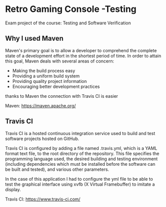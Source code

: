 # Retro Gaming Console -Testing
 Exam project of the course: Testing and Software Verification

## Why I used Maven
Maven's primary goal is to allow a developer to comprehend the complete state of a development effort in the shortest period of time. In order to attain this goal, Maven deals with several areas of concern:

- Making the build process easy
- Providing a uniform build system
- Providing quality project information
- Encouraging better development practices

thanks to Maven the connection with Travis CI is easier

Maven: https://maven.apache.org/

## Travis CI

Travis CI is a hosted continuous integration service used to build and test software projects hosted on GitHub.

Travis CI is configured by adding a file named .travis.yml, which is a YAML format text file, to the root directory of the repository.
This file specifies the programming language used, the desired building and testing environment 
(including dependencies which must be installed before the software can be built and tested), and various other parameters.

In the case of this application I had to configure the yml file to be able to test the graphical interface using xvfb (X Virtual Framebuffer) to imitate a display.

Travis CI: https://www.travis-ci.com/
